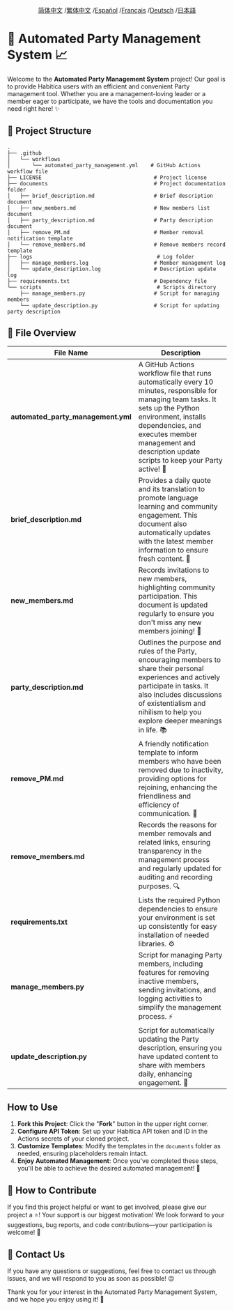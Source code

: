 <div align="center">

[简体中文](/README.md) /[繁体中文](/README/README_zh-TW.md) /[Español](/README/README_es.md) /[Français](/README/README_fr.md) /[Deutsch](/README/README_de.md) /[日本語](/README/README_ja.md)

</div>

# 🎉 Automated Party Management System 📈

Welcome to the **Automated Party Management System** project! Our goal is to provide Habitica users with an efficient and convenient Party management tool. Whether you are a management-loving leader or a member eager to participate, we have the tools and documentation you need right here! ✨

## 🚀 Project Structure

```
.
├── .github
│   └── workflows
│       └── automated_party_management.yml    # GitHub Actions workflow file
├── LICENSE                                    # Project license
├── documents                                  # Project documentation folder
│   ├── brief_description.md                   # Brief description document
│   ├── new_members.md                         # New members list document
│   ├── party_description.md                   # Party description document
│   ├── remove_PM.md                           # Member removal notification template
│   └── remove_members.md                      # Remove members record template
├── logs                                        # Log folder
│   ├── manage_members.log                     # Member management log
│   └── update_description.log                 # Description update log
├── requirements.txt                           # Dependency file
└── scripts                                     # Scripts directory
    ├── manage_members.py                      # Script for managing members
    └── update_description.py                  # Script for updating party description
```

## 📄 File Overview

| File Name                                 | Description                                                       |
|---------------------------------------|------------------------------------------------------------|
| **automated_party_management.yml**    | A GitHub Actions workflow file that runs automatically every 10 minutes, responsible for managing team tasks. It sets up the Python environment, installs dependencies, and executes member management and description update scripts to keep your Party active! 🎯 |
| **brief_description.md**              | Provides a daily quote and its translation to promote language learning and community engagement. This document also automatically updates with the latest member information to ensure fresh content. 🌱 |
| **new_members.md**                    | Records invitations to new members, highlighting community participation. This document is updated regularly to ensure you don't miss any new members joining! 👥 |
| **party_description.md**              | Outlines the purpose and rules of the Party, encouraging members to share their personal experiences and actively participate in tasks. It also includes discussions of existentialism and nihilism to help you explore deeper meanings in life. 📚 |
| **remove_PM.md**                      | A friendly notification template to inform members who have been removed due to inactivity, providing options for rejoining, enhancing the friendliness and efficiency of communication. 🤝 |
| **remove_members.md**                 | Records the reasons for member removals and related links, ensuring transparency in the management process and regularly updated for auditing and recording purposes. 🔍 |
| **requirements.txt**                  | Lists the required Python dependencies to ensure your environment is set up consistently for easy installation of needed libraries. ⚙️ |
| **manage_members.py**                 | Script for managing Party members, including features for removing inactive members, sending invitations, and logging activities to simplify the management process. ⚡️ |
| **update_description.py**             | Script for automatically updating the Party description, ensuring you have updated content to share with members daily, enhancing engagement. 🌟 |

## How to Use

1. **Fork this Project**: Click the "**Fork**" button in the upper right corner.
2. **Configure API Token**: Set up your Habitica API token and ID in the Actions secrets of your cloned project.
3. **Customize Templates**: Modify the templates in the `documents` folder as needed, ensuring placeholders remain intact.
4. **Enjoy Automated Management**: Once you've completed these steps, you'll be able to achieve the desired automated management! 🚀

## 🌟 How to Contribute

If you find this project helpful or want to get involved, please give our project a ⭐️! Your support is our biggest motivation! We look forward to your suggestions, bug reports, and code contributions—your participation is welcome! 💪

## 📧 Contact Us

If you have any questions or suggestions, feel free to contact us through Issues, and we will respond to you as soon as possible! 😉

Thank you for your interest in the Automated Party Management System, and we hope you enjoy using it! 🎉